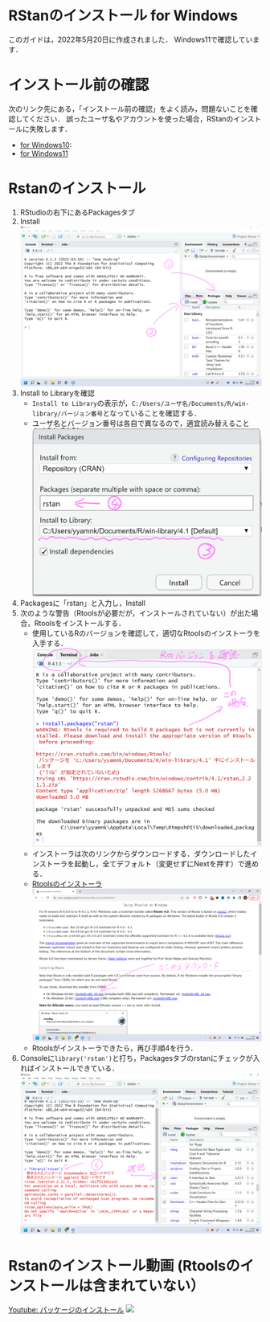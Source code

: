 # RStanのインストール for Windows

このガイドは，2022年5月20日に作成されました．
Windows11で確認しています．

# インストール前の確認

次のリンク先にある，「インストール前の確認」をよく読み，問題ないことを確認してください．
誤ったユーザ名やアカウントを使った場合，RStanのインストールに失敗します．

- [for Windows10](https://github.com/yyamnk/DataAnalysis/blob/master/install/windows10.md#%E3%82%A4%E3%83%B3%E3%82%B9%E3%83%88%E3%83%BC%E3%83%AB%E5%89%8D%E3%81%AE%E7%A2%BA%E8%AA%8D): 
- [for Windows11](https://github.com/yyamnk/DataAnalysis/blob/master/install/windows11.md#%E3%82%A4%E3%83%B3%E3%82%B9%E3%83%88%E3%83%BC%E3%83%AB%E5%89%8D%E3%81%AE%E7%A2%BA%E8%AA%8D) 


# Rstanのインストール

1. RStudioの右下にあるPackagesタブ
2. Install
    ![](./win_step1.png?raw=true)
3. Install to Libraryを確認
    - `Install to Library`の表示が，`C:/Users/ユーザ名/Documents/R/win-library/バージョン番号`となっていることを確認する．
    - ユーザ名とバージョン番号は各自で異なるので，適宜読み替えること
    ![](./win_step2.png?raw=true)
4. Packagesに「rstan」と入力し，Install
5. 次のような警告（Rtoolsが必要だが，インストールされていない）が出た場合，Rtoolsをインストールする．
    - 使用しているRのバージョンを確認して，適切なRtoolsのインストーラを入手する．
    ![](./win_step3.png?raw=true)
    - インストーラは次のリンクからダウンロードする．ダウンロードしたインストーラを起動し，全てデフォルト（変更せずにNextを押す）で進める．
    - [Rtoolsのインストーラ](https://cran.r-project.org/bin/windows/Rtools/)
    ![](./win_step4.png?raw=true)
    - Rtoolsがインストーラできたら，再び手順4を行う．
6. Consoleに`library('rstan')`と打ち，Packagesタブのrstanにチェックが入ればインストールできている．
    ![](./win_step5.png?raw=true)


# Rstanのインストール動画 (Rtoolsのインストールは含まれていない）

[Youtube: パッケージのインストール](https://youtu.be/JyKWeQMp5F4)
[![](https://img.youtube.com/vi/JyKWeQMp5F4/0.jpg)](https://www.youtube.com/watch?v=JyKWeQMp5F4)

